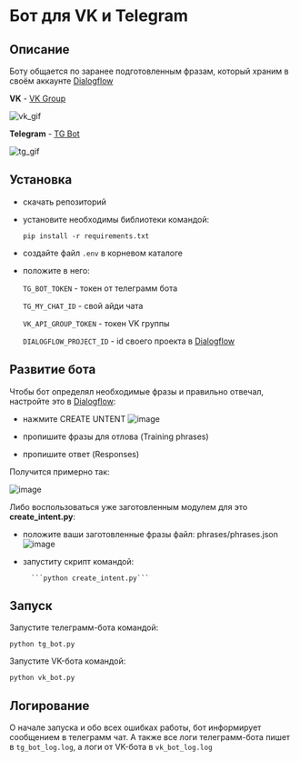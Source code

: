 # Бот для VK и Telegram

## Описание

Боту общается по заранее подготовленным фразам, который храним в своём аккаунте [Dialogflow](https://dialogflow.cloud.google.com/)

**VK**  - [VK Group](https://vk.com/im?media=&sel=-194790108)

![vk_gif](https://user-images.githubusercontent.com/58893102/222070436-49f7884e-103a-4a0b-b5e5-e9c2a1b997dd.gif)


**Telegram** - [TG Bot](https://t.me/verb_game_bot)

![tg_gif](https://user-images.githubusercontent.com/58893102/222070418-aae63936-bbc3-42fa-ba86-584a3de23b0f.gif)


## Установка

- скачать репозиторий
- установите необходимы библиотеки командой:

    ```pip install -r requirements.txt```
    
- создайте файл ```.env``` в корневом каталоге
- положите в него:

    ```TG_BOT_TOKEN``` - токен от телеграмм бота

    ```TG_MY_CHAT_ID``` - свой айди чата
    
    ```VK_API_GROUP_TOKEN``` - токен VK группы
    
    ```DIALOGFLOW_PROJECT_ID``` - id своего проекта в [Dialogflow](https://dialogflow.cloud.google.com/)

## Развитие бота

Чтобы бот определял необходимые фразы и правильно отвечал, настройте это в [Dialogflow](https://dialogflow.cloud.google.com/):

- нажмите CREATE UNTENT
![image](https://user-images.githubusercontent.com/58893102/222640446-f944455d-95c2-4614-9f50-dc76a01d9386.png)

- пропишите фразы для отлова (Training phrases)

- пропишите ответ (Responses)

Получится примерно так:

![image](https://user-images.githubusercontent.com/58893102/222640855-9c57e7d4-f3ed-4ebb-ab66-1c98a0a61c57.png)

Либо воспользоваться уже заготовленным модулем для это **create_intent.py**:

- положите ваши заготовленные фразы файл: phrases/phrases.json
        ![image](https://user-images.githubusercontent.com/58893102/222748962-c8f3fdd1-dce5-44e7-9383-78b296069b60.png)


- запуститу скрипт командой: 

        ```python create_intent.py```
 

## Запуск

Запустите телеграмм-бота командой:

```python tg_bot.py```

Запустите VK-бота командой:

```python vk_bot.py```


## Логирование

О начале запуска и обо всех ошибках работы, бот информирует сообщением в телеграмм чат.
А также все логи телеграмм-бота пишет в ```tg_bot_log.log```, а логи от VK-бота в ```vk_bot_log.log```

